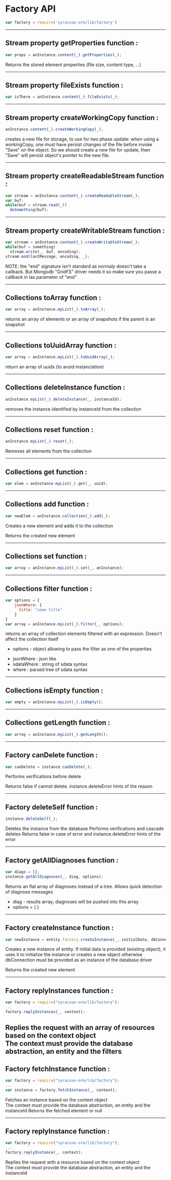 # Factory API  
```javascript
var factory = require('syracuse-orm/lib/factory')  
```

-------------
## Stream property getProperties function :
``` javascript
var props = anInstance.content(_).getProperties(_); 
```

Returns the stored element properties (file size, content type, ...)  

-------------
## Stream property fileExists function :
``` javascript
var isThere = anInstance.content(_).fileExists(_); 
```

-------------
## Stream property createWorkingCopy function :
``` javascript
anInstance.content(_).createWorkingCopy(_); 
```

creates a new file for storage, to use for two phase update: when using a workingCopy, one must have persist changes of the file
before invoke "Save" on the object. So we should create a new file for update, then "Save" will persist object's pointer to the new file.

-------------
## Stream property createReadableStream function :
``` javascript
var stream = anInstance.content(_).createReadableStream(_); 
var buf;
while(buf = stream.read(_))
  doSomething(buf);
```

------------
## Stream property createWritableStream function :
``` javascript
var stream = anInstance.content(_).createWritableStream(_); 
while(buf = something)
  stream.write(_, buf, encoding);
stream.end(lastMessage, encoding, _);
```
NOTE: the "end" signature isn't standard as normaly doesn't take a callback. But Mongodb "GridFS" driver needs it
so make sure you passe a callback in las parameter of "end"

-------------
## Collections toArray function :
``` javascript
var array = anInstance.myList(_).toArray(_); 
```

returns an array of elements or an array of snapshots if the parent is an snapshot

-------------
## Collections toUuidArray function :
``` javascript
var array = anInstance.myList(_).toUuidArray(_); 
```

return an array of uuids (to avoid instanciation)

-------------
## Collections deleteInstance function :
``` javascript
anInstance.myList(_).deleteInstance(_, instanceId); 
```

removes the instance identified by instanceId from the collection

-------------
## Collections reset function :
``` javascript
anInstance.myList(_).reset(_); 
```

Removes all elements from the collection

-------------
## Collections get function :
``` javascript
var elem = anInstance.myList(_).get(_, uuid); 
```

-------------
## Collections add function :
``` javascript
var newElem = anInstance.collection(_).add(_); 
```
Creates a new element and adds it to the collection  

Returns the created new element  

-------------
## Collections set function :
``` javascript
var array = anInstance.myList(_).set(_, anInstance); 
```

-------------
## Collections filter function :
``` javascript
var options = {
    jsonWhere: {
      title: "some title"
    }
}
var array = anInstance.myList(_).filter(_, options); 
```

returns an array of collection elements filtered with an expression. Doesn't affect the collection itself
* options - object allowing to pass the filter as one of the properties
- jsonWhere : json like
- sdataWhere : string of sdata syntax
- where : parsed tree of sdata syntax

-------------
## Collections isEmpty function :
``` javascript
var empty = anInstance.myList(_).isEmpty(); 
```

-------------
## Collections getLength function :
``` javascript
var array = anInstance.myList(_).getLength(); 
```

-------------
## Factory canDelete function :
``` javascript
var canDelete = instance.canDelete(_); 
```
Performs verifications before delete

Returns false if cannot delete. instance.deleteError hints of the reason  

-------------
## Factory deleteSelf function :
``` javascript
instance.deleteSelf(_); 
```
Deletes the instance from the database
Performs verifications and cascade deletes
Returns false in case of error and instance.deleteError hints of the error

-------------
## Factory getAllDiagnoses function :
``` javascript
var diags = [];
instance.getAllDiagnoses(_, diag, options);
```
Returns an flat array of diagnoses instead of a tree. Allows quick detection of diagnose messages 

* diag - results array; diagnoses will be pushed into this array
* options = {
 }

-------------
## Factory createInstance function :
``` javascript
var newInstance = entity.factory.createInstance(_, initialData, dbConnection); 
```
Creates a new instance of entity. If initial data is provided (existing object), it uses it to initialize the instance or creates a new object otherwise
dbConnection must be provided as an instance of the database driver

Returns the created new element  

-------------
## Factory replyInstances function :
``` javascript
var factory = require("syracuse-orm/lib/factory");
...
factory.replyInstances(_, context); 
```
Replies the request with an array of resources based on the context object  
The context must provide the database abstraction, an entity and the filters
-------------
## Factory fetchInstance function :
``` javascript
var factory = require("syracuse-orm/lib/factory");
...
var instance = factory.fetchInstance(_, context); 
```
Fetches an instance based on the context object  
The context must provide the database abstraction, an entity and the instanceId
Returns the fetched element or null  

-------------
## Factory replyInstance function :
``` javascript
var factory = require("syracuse-orm/lib/factory");
...
factory.replyInstance(_, context); 
```
Replies the request with a resource based on the context object  
The context must provide the database abstraction, an entity and the instanceId
